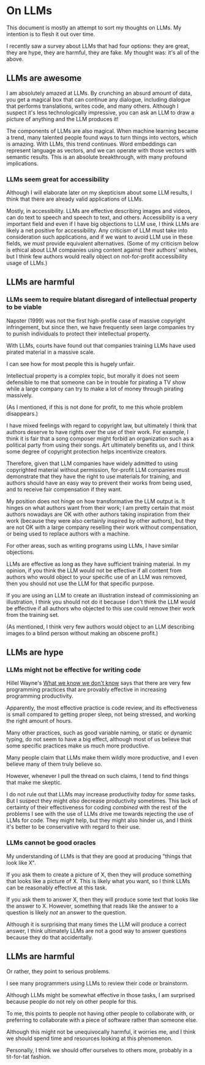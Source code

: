# On LLMs

This document is mostly an attempt to sort my thoughts on LLMs.
My intention is to flesh it out over time.

I recently saw a survey about LLMs that had four options: they are great, they are hype, they are harmful, they are fake.
My thought was: it's all of the above.

## LLMs are awesome

I am absolutely amazed at LLMs.
By crunching an absurd amount of data, you get a magical box that can continue any dialogue, including dialogue that performs translations, writes code, and many others.
Although I suspect it's less technologically impressive, you can ask an LLM to draw a picture of anything and the LLM produces it!

The components of LLMs are also magical.
When machine learning became a trend, many talented people found ways to turn things into vectors, which is amazing.
With LLMs, this trend continues.
Word embeddings can represent language as vectors, and we can operate with those vectors with semantic results.
This is an absolute breakthrough, with many profound implications.

### LLMs seem great for accessibility

Although I will elaborate later on my skepticism about some LLM results, I think that there are already valid applications of LLMs.

Mostly, in accessibility.
LLMs are effective describing images and videos, can do text to speech and speech to text, and others.
Accessibility is a very important field and even if I have big objections to LLM use, I think LLMs are likely a net positive for accessibility.
Any criticism of LLM must take into consideration such applications, and if we want to avoid LLM use in these fields, we *must* provide equivalent alternatives.
(Some of my criticism below is ethical about LLM companies using content against their authors' wishes, but I think few authors would really object on not-for-profit accessibility usage of LLMs.)

## LLMs are harmful

### LLMs seem to require blatant disregard of intellectual property to be viable

Napster (1999) was not the first high-profile case of massive copyright infringement, but since then, we have frequently seen large companies try to punish individuals to protect their intellectual property.

With LLMs, courts have found out that companies training LLMs have used pirated material in a massive scale.

I can see how for most people this is hugely unfair.

Intellectual property is a complex topic, but morally it does not seem defensible to me that someone can be in trouble for pirating a TV show while a large company can try to make a lot of money through pirating massively.

(As I mentioned, if this is not done for profit, to me this whole problem disappears.)

I have mixed feelings with regard to copyright law, but ultimately I think that authors deserve to have rights over the use of their work.
For example, I think it is fair that a song composer might forbid an organization such as a political party from using their songs.
Art ultimately benefits us, and I think some degree of copyright protection helps incentivize creators.

Therefore, given that LLM companies have widely admitted to using copyrighted material without permission, for-profit LLM companies must demonstrate that they have the right to use materials for training, and authors should have an easy way to prevent their works from being used, and to receive fair compensation if they want.

My position does not hinge on how transformative the LLM output is.
It hinges on what authors want from their work; I am pretty certain that most authors nowadays are OK with other authors taking inspiration from their work (because they were also certainly inspired by other authors), but they are not OK with a large company reselling their work without compensation, or being used to replace authors with a machine.

For other areas, such as writing programs using LLMs, I have similar objections.

LLMs are effective as long as they have sufficient training material.
In my opinion, if you think the LLM would not be effective if all content from authors who would object to your specific use of an LLM was removed, then you should not use the LLM for that specific purpose.

If you are using an LLM to create an illustration instead of commissioning an illustration, I think you should not do it because I don't think the LLM would be effective if all authors who objected to this use could remove their work from the training set.

(As mentioned, I think very few authors would object to an LLM describing images to a blind person without making an obscene profit.)

## LLMs are hype

### LLMs might not be effective for writing code

Hillel Wayne's [What we know we don't know](https://www.hillelwayne.com/talks/ese/ddd/) says that there are very few programming practices that are provably effective in increasing programming productivity.

Apparently, the most effective practice is code review, and its effectiveness is small compared to getting proper sleep, not being stressed, and working the right amount of hours.

Many other practices, such as good variable naming, or static or dynamic typing, do not seem to have a big effect, although most of us believe that some specific practices make us much more productive.

Many people claim that LLMs make them wildly more productive, and I even believe many of them truly believe so.

However, whenever I pull the thread on such claims, I tend to find things that make me skeptic.

I do not rule out that LLMs may increase productivity *today* for *some* tasks.
But I suspect they might *also* decrease productivity sometimes.
This lack of certainty of their effectiveness for coding *combined* with the rest of the problems I see with the use of LLMs drive me towards rejecting the use of LLMs for code.
They might help, but they might also hinder us, and I think it's better to be conservative with regard to their use.

### LLMs cannot be good oracles

My understanding of LLMs is that they are good at producing "things that look like X".

If you ask them to create a picture of X, then they will produce something that looks like a picture of X.
This is likely what you want, so I think LLMs can be reasonably effective at this task.

If you ask them to answer X, then they will produce some text that looks like the answer to X.
However, something that reads like the answer to a question is likely *not* an answer to the question.

Although it is surprising that many times the LLM will produce a correct answer, I think ultimately LLMs are not a good way to answer questions because they do that accidentally.

## LLMs are harmful

Or rather, they point to serious problems.

I see many programmers using LLMs to review their code or brainstorm.

Although LLMs might be somewhat effective in those tasks, I am surprised because people do not rely on other people for this.

To me, this points to people not having other people to collaborate with, or preferring to collaborate with a piece of software rather than someone else.

Although this might not be unequivocally harmful, it worries me, and I think we should spend time and resources looking at this phenomenon.

Personally, I think we should offer ourselves to others more, probably in a tit-for-tat fashion.
